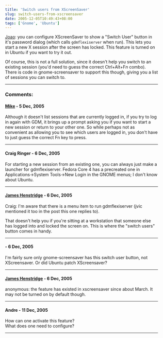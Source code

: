 ```yaml
---
title: 'Switch users from XScreenSaver'
slug: switch-users-from-xscreensaver
date: 2005-12-05T10:49:43+08:00
tags: ['Gnome', 'Ubuntu']
---
```


[Joao](http://www.advogato.org/person/jvic/diary.html?start=29): you can
configure XScreenSaver to show a \"Switch User\" button in it\'s
password dialog (which calls `gdmflexiserver` when run). This lets you
start a new X session after the screen has locked. This feature is
turned on in Ubuntu if you want to try it out.

Of course, this is not a full solution, since it doesn\'t help you
switch to an existing session (you\'d need to guess the correct
Ctrl+Alt+F*n* combo). There is code in gnome-screensaver to support this
though, giving you a list of sessions you can switch to.

---
### Comments:
#### [Mike](http://mike.polycat.net) - <time datetime="2005-12-05 23:00:12">5 Dec, 2005</time>

Although it doesn\'t list sessions that are currently logged in, if you
try to log in again with GDM, it brings up a prompt asking you if you
want to start a new session or return to your other one. So while
perhaps not as convenient as allowing you to see which users are logged
in, you don\'t have to just guess the correct Fn key to press.

---
#### Craig Ringer - <time datetime="2005-12-06 00:25:51">6 Dec, 2005</time>

For starting a new session from an existing one, you can always just
make a launcher for gdmflexiserver. Fedora Core 4 has a precreated one
in Applications-\>System Tools-\>New Login in the GNOME menus; I don\'t
know about Ubuntu.

---
#### [James Henstridge](http://blogs.gnome.org/jamesh) - <time datetime="2005-12-06 02:11:59">6 Dec, 2005</time>

Craig: I\'m aware that there is a menu item to run gdmflexiserver (jvic
mentioned it too in the post this one replies to).

That doesn\'t help you if you\'re sitting at a workstation that someone
else has logged into and locked the screen on. This is where the
\"switch users\" button comes in handy.

---
####  - <time datetime="2005-12-06 06:16:20">6 Dec, 2005</time>

I\'m fairly sure only gnome-screensaver has this switch user button, not
XScreensaver. Or did Ubuntu patch XScreensaver?

---
#### [James Henstridge](http://blogs.gnome.org/jamesh) - <time datetime="2005-12-06 12:54:30">6 Dec, 2005</time>

anonymous: the feature has existed in xscreensaver since about March. It
may not be turned on by default though.

---
#### Andre - <time datetime="2005-12-11 02:29:14">11 Dec, 2005</time>

How can one activate this feature?\
What does one need to configure?

---
